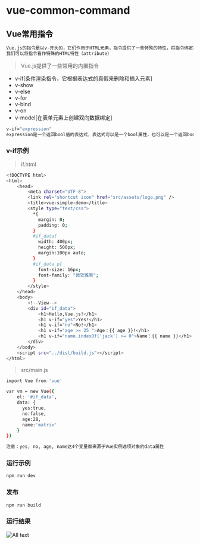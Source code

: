 # vue-common-command

## Vue常用指令

```bash
Vue.js的指令是以v-开头的，它们作用于HTML元素，指令提供了一些特殊的特性，将指令绑定在元素上时，指令会为绑定的目标元素添加一些特殊的行为，
我们可以将指令看作特殊的HTML特性（attribute）
```

>Vue.js提供了一些常用的内置指令

* v-if[条件渲染指令，它根据表达式的真假来删除和插入元素]
* v-show
* v-else
* v-for
* v-bind
* v-on
* v-model[在表单元素上创建双向数据绑定]


```bash
v-if="expression"
expression是一个返回bool值的表达式，表达式可以是一个bool属性，也可以是一个返回bool的运算式
```

### v-if示例

>if.html

```bash
<!DOCTYPE html>
<html>
    <head>
        <meta charset="UTF-8">
        <link rel="shortcut icon" href="src/assets/logo.png" />
        <title>vue-simple-demo</title>
        <style type="text/css">
          *{
            margin: 0;
            padding: 0;
          }
          #if_data{
            width: 400px;
            height: 500px;
            margin:100px auto;
          }
          #if_data p{
            font-size: 16px;
            font-family: "微软雅黑";
          }
        </style>
    </head>
    <body>
        <!--View-->
        <div id="if_data">
            <h1>Hello,Vue.js!</h1>
            <h1 v-if="yes">Yes!</h1>
            <h1 v-if="no">No!</h1>
            <h1 v-if="age >= 25 ">Age：{{ age }}!</h1>
            <h1 v-if="name.indexOf('jack') >= 0">Name：{{ name }}</h1>
        </div>
    </body>
    <script src="../dist/build.js"></script>
</html>
```

>src/main.js

```bash
import Vue from 'vue'

var vm = new Vue({
    el: '#if_data',
    data: {
      yes:true,
      no:false,
      age:28,
      name:'matrix'
    }
})
```

```bash
注意：yes, no, age, name这4个变量都来源于Vue实例选项对象的data属性
```

### 运行示例

```bash
npm run dev
```

### 发布

```bash
npm run build
```

### 运行结果

![All text](http://ww1.sinaimg.cn/large/dc05ba18gy1fjw07ofjsjj20ut08swej.jpg)
